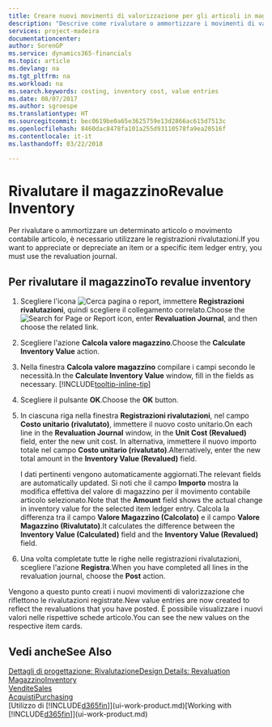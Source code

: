 ```yaml
---
title: Creare nuovi movimenti di valorizzazione per gli articoli in magazzino| Documenti Microsoft
description: "Descrive come rivalutare o ammortizzare i movimenti di valorizzazione di uno o più articoli in magazzino registrandone il corrente valore calcolato."
services: project-madeira
documentationcenter: 
author: SorenGP
ms.service: dynamics365-financials
ms.topic: article
ms.devlang: na
ms.tgt_pltfrm: na
ms.workload: na
ms.search.keywords: costing, inventory cost, value entries
ms.date: 08/07/2017
ms.author: sgroespe
ms.translationtype: HT
ms.sourcegitcommit: bec0619be0a65e3625759e13d2866ac615d7513c
ms.openlocfilehash: 8460dac8478fa101a255d93110578fa9ea20516f
ms.contentlocale: it-it
ms.lasthandoff: 03/22/2018

---
```

# <a name="revalue-inventory"></a><span data-ttu-id="6d40a-103">Rivalutare il magazzino</span><span class="sxs-lookup"><span data-stu-id="6d40a-103">Revalue Inventory</span></span>
<span data-ttu-id="6d40a-104">Per rivalutare o ammortizzare un determinato articolo o movimento contabile articolo, è necessario utilizzare le registrazioni rivalutazioni.</span><span class="sxs-lookup"><span data-stu-id="6d40a-104">If you want to appreciate or depreciate an item or a specific item ledger entry, you must use the revaluation journal.</span></span>

## <a name="to-revalue-inventory"></a><span data-ttu-id="6d40a-105">Per rivalutare il magazzino</span><span class="sxs-lookup"><span data-stu-id="6d40a-105">To revalue inventory</span></span>
1. <span data-ttu-id="6d40a-106">Scegliere l'icona ![Cerca pagina o report](media/ui-search/search_small.png "icona Cerca pagina o report"), immettere **Registrazioni rivalutazioni**, quindi scegliere il collegamento correlato.</span><span class="sxs-lookup"><span data-stu-id="6d40a-106">Choose the ![Search for Page or Report](media/ui-search/search_small.png "Search for Page or Report icon") icon, enter **Revaluation Journal**, and then choose the related link.</span></span>
2. <span data-ttu-id="6d40a-107">Scegliere l'azione **Calcola valore magazzino**.</span><span class="sxs-lookup"><span data-stu-id="6d40a-107">Choose the **Calculate Inventory Value** action.</span></span>
3. <span data-ttu-id="6d40a-108">Nella finestra **Calcola valore magazzino** compilare i campi secondo le necessità.</span><span class="sxs-lookup"><span data-stu-id="6d40a-108">In the **Calculate Inventory Value** window, fill in the fields as necessary.</span></span> [!INCLUDE[tooltip-inline-tip](includes/tooltip-inline-tip_md.md)]
4. <span data-ttu-id="6d40a-109">Scegliere il pulsante **OK**.</span><span class="sxs-lookup"><span data-stu-id="6d40a-109">Choose the **OK** button.</span></span>
5. <span data-ttu-id="6d40a-110">In ciascuna riga nella finestra **Registrazioni rivalutazioni**, nel campo **Costo unitario (rivalutato)**, immettere il nuovo costo unitario.</span><span class="sxs-lookup"><span data-stu-id="6d40a-110">On each line in the **Revaluation Journal** window, in the **Unit Cost (Revalued)** field, enter the new unit cost.</span></span> <span data-ttu-id="6d40a-111">In alternativa, immettere il nuovo importo totale nel campo **Costo unitario (rivalutato)**.</span><span class="sxs-lookup"><span data-stu-id="6d40a-111">Alternatively, enter the new total amount in the **Inventory Value (Revalued)** field.</span></span>

    <span data-ttu-id="6d40a-112">I dati pertinenti vengono automaticamente aggiornati.</span><span class="sxs-lookup"><span data-stu-id="6d40a-112">The relevant fields are automatically updated.</span></span> <span data-ttu-id="6d40a-113">Si noti che il campo **Importo** mostra la modifica effettiva del valore di magazzino per il movimento contabile articolo selezionato.</span><span class="sxs-lookup"><span data-stu-id="6d40a-113">Note that the **Amount** field shows the actual change in inventory value for the selected item ledger entry.</span></span> <span data-ttu-id="6d40a-114">Calcola la differenza tra il campo **Valore Magazzino (Calcolato)** e il campo **Valore Magazzino (Rivalutato)**.</span><span class="sxs-lookup"><span data-stu-id="6d40a-114">It calculates the difference between the **Inventory Value (Calculated)** field and the **Inventory Value (Revalued)** field.</span></span>
6. <span data-ttu-id="6d40a-115">Una volta completate tutte le righe nelle registrazioni rivalutazioni, scegliere l'azione **Registra**.</span><span class="sxs-lookup"><span data-stu-id="6d40a-115">When you have completed all lines in the revaluation journal, choose the **Post** action.</span></span>

<span data-ttu-id="6d40a-116">Vengono a questo punto creati i nuovi movimenti di valorizzazione che riflettono le rivalutazioni registrate.</span><span class="sxs-lookup"><span data-stu-id="6d40a-116">New value entries are now created to reflect the revaluations that you have posted.</span></span> <span data-ttu-id="6d40a-117">È possibile visualizzare i nuovi valori nelle rispettive schede articolo.</span><span class="sxs-lookup"><span data-stu-id="6d40a-117">You can see the new values on the respective item cards.</span></span>

## <a name="see-also"></a><span data-ttu-id="6d40a-118">Vedi anche</span><span class="sxs-lookup"><span data-stu-id="6d40a-118">See Also</span></span>
[<span data-ttu-id="6d40a-119">Dettagli di progettazione: Rivalutazione</span><span class="sxs-lookup"><span data-stu-id="6d40a-119">Design Details: Revaluation</span></span>](design-details-revaluation.md)  
[<span data-ttu-id="6d40a-120">Magazzino</span><span class="sxs-lookup"><span data-stu-id="6d40a-120">Inventory</span></span>](inventory-manage-inventory.md)  
[<span data-ttu-id="6d40a-121">Vendite</span><span class="sxs-lookup"><span data-stu-id="6d40a-121">Sales</span></span>](sales-manage-sales.md)  
[<span data-ttu-id="6d40a-122">Acquisti</span><span class="sxs-lookup"><span data-stu-id="6d40a-122">Purchasing</span></span>](purchasing-manage-purchasing.md)  
<span data-ttu-id="6d40a-123">[Utilizzo di [!INCLUDE[d365fin](includes/d365fin_md.md)]](ui-work-product.md)</span><span class="sxs-lookup"><span data-stu-id="6d40a-123">[Working with [!INCLUDE[d365fin](includes/d365fin_md.md)]](ui-work-product.md)</span></span>

